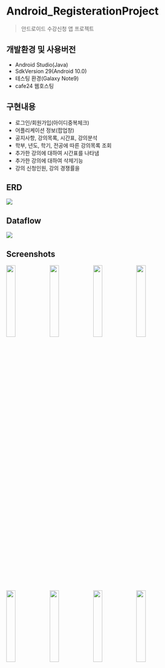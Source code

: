 # Android_RegisterationProject
> 안드로이드 수강신청 앱 프로젝트

## 개발환경 및 사용버전
- Android Studio(Java)
- SdkVersion 29(Android 10.0)
- 테스팅 환경(Galaxy Note9)
- cafe24 웹호스팅

## 구현내용
- 로그인/회원가입(아이디중복체크)
- 어플리케이션 정보(팝업창)   
- 공지사항, 강의목록, 시간표, 강의분석
- 학부, 년도, 학기, 전공에 따른 강의목록 조회
- 추가한 강의에 대하여 시간표를 나타냄
- 추가한 강의에 대하여 삭제기능      
- 강의 신청인원, 강의 경쟁률을 

## ERD
<img src="https://user-images.githubusercontent.com/76413580/112757870-79b51680-9026-11eb-8a08-d3ef321bd8ee.PNG"></image>

## Dataflow
<img src="https://user-images.githubusercontent.com/76413580/113073079-5eebc900-9203-11eb-858c-857073205136.png"></image>

## Screenshots
<img src="https://user-images.githubusercontent.com/76413580/110277785-54ca1680-8019-11eb-9534-47b54df72ef3.jpg" width="22%"></image>
<img src="https://user-images.githubusercontent.com/76413580/110277798-58f63400-8019-11eb-945f-8426bbd88b81.jpg" width="22%"></image>
<img src="https://user-images.githubusercontent.com/76413580/110277804-5abff780-8019-11eb-909d-3339280fac21.jpg" width="22%"></image>
<img src="https://user-images.githubusercontent.com/76413580/110277808-5c89bb00-8019-11eb-9b6c-6dbbaa06a80f.jpg" width="22%"></image>
<img src="https://user-images.githubusercontent.com/76413580/110403170-fc018900-80bf-11eb-8387-5a1882cb46fa.jpg" width="22%"></image>
<img src="https://user-images.githubusercontent.com/76413580/110403181-01f76a00-80c0-11eb-81a0-70c5eee97d29.jpg" width="22%"></image>
<img src="https://user-images.githubusercontent.com/76413580/110403192-058af100-80c0-11eb-8bbc-100d5b0bfc7b.jpg" width="22%"></image>
<img src="https://user-images.githubusercontent.com/76413580/110403195-091e7800-80c0-11eb-89a2-a60251591743.jpg" width="22%"></image>

